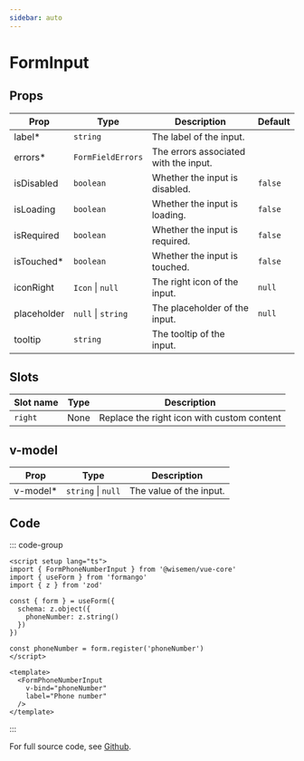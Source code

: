 ```yaml
---
sidebar: auto
---
```


# FormInput
<script setup>
import FormPhoneNumberInputPlayground from './FormPhoneNumberInputPlayground.vue'
</script>

<FormPhoneNumberInputPlayground />

## Props

| Prop        | Type               | Description                           | Default |
|-------------|--------------------|---------------------------------------|---------|
| label*      | `string`           | The label of the input.               |         |
| errors*     | `FormFieldErrors`  | The errors associated with the input. |         |
| isDisabled  | `boolean`          | Whether the input is disabled.        | `false` |
| isLoading   | `boolean`          | Whether the input is loading.         | `false` |
| isRequired  | `boolean`          | Whether the input is required.        | `false` |
| isTouched*  | `boolean`          | Whether the input is touched.         | `false` |
| iconRight   | `Icon` \| `null`   | The right icon of the input.          | `null`  |
| placeholder | `null` \| `string` | The placeholder of the input.         | `null`  |
| tooltip     | `string`           | The tooltip of the input.             |         |


## Slots

| Slot name | Type | Description                                |
|-----------|------|--------------------------------------------|
| `right`   | None | Replace the right icon with custom content |


## v-model

| Prop     | Type                | Description              |
|----------|---------------------|--------------------------|
| v-model* | `string` \| `null`  | The value of the input.  |


## Code

::: code-group
```vue [Usage]
<script setup lang="ts">
import { FormPhoneNumberInput } from '@wisemen/vue-core'
import { useForm } from 'formango'
import { z } from 'zod'

const { form } = useForm({
  schema: z.object({
    phoneNumber: z.string()
  })
})

const phoneNumber = form.register('phoneNumber')
</script>

<template>
  <FormPhoneNumberInput
    v-bind="phoneNumber"
    label="Phone number"
  />
</template>
```
:::

For full source code, see [Github](https://github.com/wisemen-digital/vue-core/blob/main/packages/components/src/components/input/FormPhoneNumberInput.vue).
